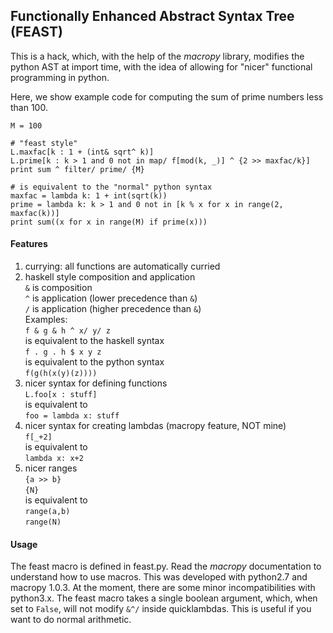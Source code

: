 ## Functionally Enhanced Abstract Syntax Tree (FEAST)

This is a hack, which, with the help of the *macropy*  library, modifies the python AST at import time, with the idea of allowing for "nicer" functional programming in python.

Here, we show example code for computing the sum of prime numbers less than 100.

    M = 100
    
    # "feast style"
    L.maxfac[k : 1 + (int& sqrt^ k)]
    L.prime[k : k > 1 and 0 not in map/ f[mod(k, _)] ^ {2 >> maxfac/k}]
    print sum ^ filter/ prime/ {M}
	
    # is equivalent to the "normal" python syntax
    maxfac = lambda k: 1 + int(sqrt(k))
    prime = lambda k: k > 1 and 0 not in [k % x for x in range(2, maxfac(k))]
    print sum((x for x in range(M) if prime(x)))

#### Features

1. currying: all functions are automatically curried
2. haskell style composition and application <br>
`&` is composition <br>
`^` is application (lower precedence than `&`) <br>
`/` is application (higher precedence than `&`) <br>
Examples: <br>
`f & g & h ^ x/ y/ z` <br>
is equivalent to the haskell syntax <br>
`f . g . h $ x y z` <br>
is equivalent to the python syntax <br>
`f(g(h(x(y)(z))))` <br>
3. nicer syntax for defining functions <br>
`L.foo[x : stuff]` <br>
is equivalent to <br>
`foo = lambda x: stuff` <br>
4. nicer syntax for creating lambdas (macropy feature, NOT mine) <br>
`f[_+2] ` <br>
is equivalent to <br>
`lambda x: x+2` <br>
5. nicer ranges <br>
`{a >> b}` <br>
`{N}` <br>
is equivalent to <br>
`range(a,b)` <br>
`range(N)`

#### Usage

The feast macro is defined in feast.py. Read the *macropy* documentation to understand how to use macros. This was developed with python2.7 and macropy 1.0.3. At the moment, there are some minor incompatibilities with python3.x. The feast macro takes a single boolean argument, which, when set to `False`, will not modify `&^/` inside quicklambdas. This is useful if you want to do normal arithmetic.
